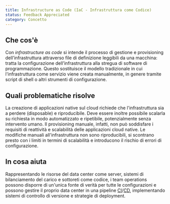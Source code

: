 ```yaml
---
title: Infrastructure as Code (IaC - Infrastruttura come Codice)
status: Feedback Appreciated 
category: Concetto
---
```


## Che cos'è
Con _infrastructure as code_ si intende il processo di gestione e provisioning dell’infrastruttura attraverso file di definizione leggibili da una macchina: tratta la configurazione dell’infrastruttura alla stregua di software di programmazione. Questo sostituisce il modello tradizionale in cui l'infrastruttura come servizio viene creata manualmente, in genere tramite script di shell o altri strumenti di configurazione.

## Quali problematiche risolve
La creazione di applicazioni native sul cloud richiede che l'infrastruttura sia a perdere (disposable) e riproducibile. Deve essere inoltre possibile scalarla su richiesta in modo automatizzato e ripetibile, potenzialmente senza intervento umano. Il provisioning manuale, infatti, non può soddisfare i requisiti di reattività e scalabilità delle applicazioni cloud native. Le modifiche manuali all'infrastruttura non sono riproducibili, si scontrano presto con i limiti in termini di scalabilità e introducono il rischio di errori di configurazione. 

## In cosa aiuta
Rappresentando le risorse del data center come server, sistemi di bilanciamento del carico e sottoreti come codice, i team operations possono disporre di un'unica fonte di verità per tutte le configurazioni e possono gestire il proprio data center in una pipeline [CI](/continuous_integration/)/[CD](/continuous_delivery/), implementando sistemi di controllo di versione e strategie di deployment.
